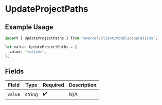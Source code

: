 # UpdateProjectPaths

## Example Usage

```typescript
import { UpdateProjectPaths } from '@vercel/client/models/operations';

let value: UpdateProjectPaths = {
  value: '<value>',
};
```

## Fields

| Field   | Type     | Required           | Description |
| ------- | -------- | ------------------ | ----------- |
| `value` | _string_ | :heavy_check_mark: | N/A         |

